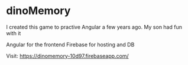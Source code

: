 # dinoMemory

I created this game to practive Angular a few years ago. My son had fun with it

Angular for the frontend
Firebase for hosting and DB

Visit: https://dinomemory-10d97.firebaseapp.com/
